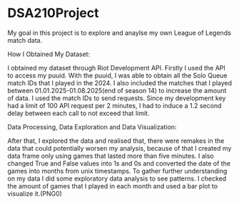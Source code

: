# DSA210Project

My goal in this project is to explore and anaylse my own League of Legends match data. 

How I Obtained My Dataset:

I obtained my dataset through Riot Development API. Firstly I used the API to access my puuid. With the puuid, I was able to obtain all the Solo Queue match IDs that I played in the 2024. I also included the matches that I played between 01.01.2025-01.08.2025(end of season 14) to increase the amount of data. I used the match IDs to send requests. Since my development key had a limit of 100 API request per 2 minutes, I had to induce a 1.2 second delay between each call to not exceed that limit.


Data Processing, Data Exploration and Data Visualization:

After that, I explored the data and realised that, there were remakes in the data that could potentially worsen my analysis, because of that I created my data frame only using games that lasted more than five minutes. I also changed True and False values into 1s and 0s and converted the date of the games into months from unix timestamps. To gather further understanding on my data I did some exploratory data analysis to see patterns. I checked the amount of games that I played in each month and used a bar plot to visualize it.(PNG0)


